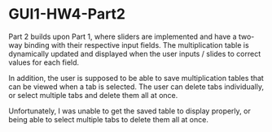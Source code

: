 # GUI1-HW4-Part2

Part 2 builds upon Part 1, where sliders are implemented and have a two-way binding with their respective input fields.
The multiplication table is dynamically updated and displayed when the user inputs / slides to correct values for each field.

In addition, the user is supposed to be able to save multiplication tables that can be viewed when a tab is selected. The user can delete tabs individually, or select multiple tabs and delete them all at once. 

Unfortunately, I was unable to get the saved table to display properly, or being able to select multiple tabs to delete them all at once.
